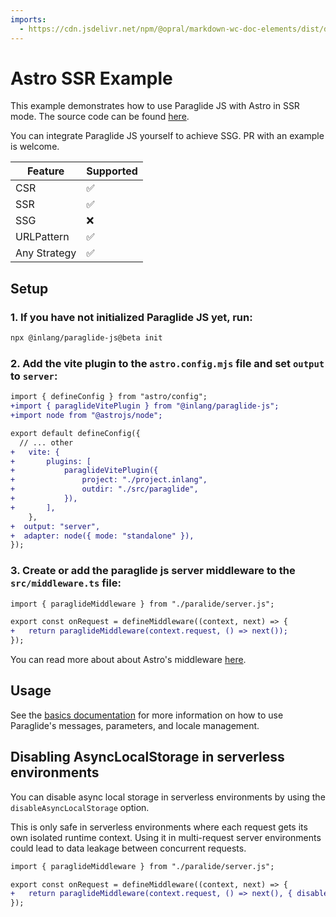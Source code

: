 ```yaml
---
imports:
  - https://cdn.jsdelivr.net/npm/@opral/markdown-wc-doc-elements/dist/doc-callout.js
---
```


# Astro SSR Example

This example demonstrates how to use Paraglide JS with Astro in SSR mode. The source code can be found [here](https://github.com/opral/monorepo/tree/main/inlang/packages/paraglide/paraglide-js/examples/astro).


<doc-callout type="info">You can integrate Paraglide JS yourself to achieve SSG. PR with an example is welcome.</doc-callout>

| Feature      | Supported |
| ------------ | --------- |
| CSR          | ✅        |
| SSR          | ✅        |
| SSG          | ❌        |
| URLPattern   | ✅        |
| Any Strategy | ✅        |

## Setup

### 1. If you have not initialized Paraglide JS yet, run:

```bash
npx @inlang/paraglide-js@beta init
```

### 2. Add the vite plugin to the `astro.config.mjs` file and set `output` to `server`:

```diff
import { defineConfig } from "astro/config";
+import { paraglideVitePlugin } from "@inlang/paraglide-js";
+import node from "@astrojs/node";

export default defineConfig({
  // ... other
+	vite: {
+		plugins: [
+			paraglideVitePlugin({
+				project: "./project.inlang",
+				outdir: "./src/paraglide",
+			}),
+		],
	},
+  output: "server",
+  adapter: node({ mode: "standalone" }),
});
```

### 3. Create or add the paraglide js server middleware to the `src/middleware.ts` file:

```diff
import { paraglideMiddleware } from "./paralide/server.js";

export const onRequest = defineMiddleware((context, next) => {
+	return paraglideMiddleware(context.request, () => next());
});
```

You can read more about about Astro's middleware [here](https://docs.astro.build/en/guides/middleware).

## Usage

See the [basics documentation](/m/gerre34r/library-inlang-paraglideJs/basics) for more information on how to use Paraglide's messages, parameters, and locale management.

## Disabling AsyncLocalStorage in serverless environments

You can disable async local storage in serverless environments by using the `disableAsyncLocalStorage` option.

<doc-callout type="warning">This is only safe in serverless environments where each request gets its own isolated runtime context. Using it in multi-request server environments could lead to data leakage between concurrent requests.</doc-callout>


```diff
import { paraglideMiddleware } from "./paralide/server.js";

export const onRequest = defineMiddleware((context, next) => {
+	return paraglideMiddleware(context.request, () => next(), { disableAsyncLocalStorage: true });
});
```